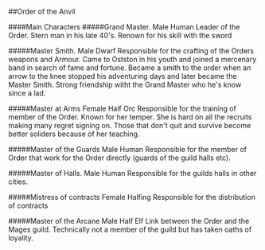 ##Order of the Anvil

####Main Characters
#####Grand Master. 
Male Human
Leader of the Order. Stern man in his late 40's. Renown for his skill with the sword

#####Master Smith. 
Male Dwarf
Responsible for the crafting of the Orders weapons and Armour. Came to Ostston in his youth and joined a mercenary band in search of fame and fortune. Became a smith to the order when an arrow to the knee stopped his adventuring days and later became the Master Smith. Strong friendship witht the Grand Master who he's know since a lad.

#####Master at Arms 
Female Half Orc
Responsible for the training of member of the Order. Known for her temper. She is hard on all the recruits making many regret signing on. Those that don't quit and survive become better soliders because of her teaching.

#####Master of the Guards 
Male Human
Responsible for the member of Order that work for the Order directly (guards of the guild halls etc). 

#####Master of Halls. 
Male Human
Responsible for the guilds halls in other cities.

#####Mistress of contracts
Female Halfing
Responsible for the distribution of contracts

#####Master of the Arcane 
Male Half Elf
Link between the Order and the Mages guild. Technically not a member of the guild but has taken oaths of loyality.
